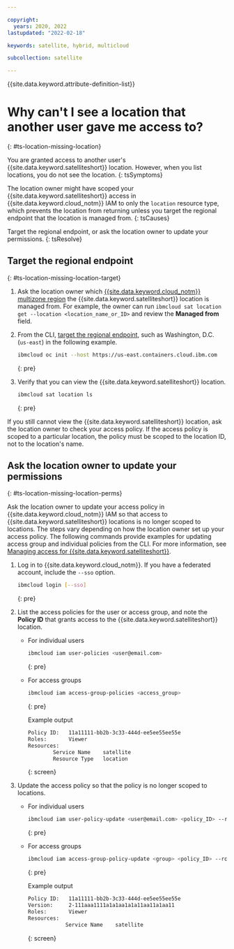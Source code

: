 ```yaml
---

copyright:
  years: 2020, 2022
lastupdated: "2022-02-18"

keywords: satellite, hybrid, multicloud

subcollection: satellite

---
```


{{site.data.keyword.attribute-definition-list}}

# Why can't I see a location that another user gave me access to?
{: #ts-location-missing-location}

You are granted access to another user's {{site.data.keyword.satelliteshort}} location. However, when you list locations, you do not see the location.
{: tsSymptoms}

The location owner might have scoped your {{site.data.keyword.satelliteshort}} access in {{site.data.keyword.cloud_notm}} IAM to only the `location` resource type, which prevents the location from returning unless you target the regional endpoint that the location is managed from.
{: tsCauses}

Target the regional endpoint, or ask the location owner to update your permissions.
{: tsResolve}

## Target the regional endpoint
{: #ts-location-missing-location-target}

1. Ask the location owner which [{{site.data.keyword.cloud_notm}} multizone region](/docs/satellite?topic=satellite-sat-regions) the {{site.data.keyword.satelliteshort}} location is managed from. For example, the owner can run `ibmcloud sat location get --location <location_name_or_ID>` and review the **Managed from** field.
2. From the CLI, [target the regional endpoint](/docs/openshift?topic=openshift-kubernetes-service-cli#cs_init), such as Washington, D.C. (`us-east`) in the following example.
    ```sh
    ibmcloud oc init --host https://us-east.containers.cloud.ibm.com
    ```
    {: pre}

3. Verify that you can view the {{site.data.keyword.satelliteshort}} location.
    ```sh
    ibmcloud sat location ls
    ```
    {: pre}

If you still cannot view the {{site.data.keyword.satelliteshort}} location, ask the location owner to check your access policy. If the access policy is scoped to a particular location, the policy must be scoped to the location ID, not to the location's name.

## Ask the location owner to update your permissions
{: #ts-location-missing-location-perms}

Ask the location owner to update your access policy in {{site.data.keyword.cloud_notm}} IAM so that access to {{site.data.keyword.satelliteshort}} locations is no longer scoped to locations. The steps vary depending on how the location owner set up your access policy. The following commands provide examples for updating access group and individual policies from the CLI. For more information, see [Managing access for {{site.data.keyword.satelliteshort}}](/docs/satellite?topic=satellite-iam).

1. Log in to {{site.data.keyword.cloud_notm}}. If you have a federated account, include the `--sso` option.
    ```sh
    ibmcloud login [--sso]
    ```
    {: pre}

2. List the access policies for the user or access group, and note the **Policy ID** that grants access to the {{site.data.keyword.satelliteshort}} location.
    * For individual users
        ```sh
        ibmcloud iam user-policies <user@email.com>
        ```
        {: pre}

    * For access groups

        ```sh
        ibmcloud iam access-group-policies <access_group>
        ```
        {: pre}

        Example output
        ```sh
        Policy ID:   11a11111-bb2b-3c33-444d-ee5ee55ee55e
        Roles:       Viewer   
        Resources:                         
                Service Name    satellite      
                Resource Type   location   
        ```
        {: screen}

3. Update the access policy so that the policy is no longer scoped to locations. 
    - For individual users
        ```sh
        ibmcloud iam user-policy-update <user@email.com> <policy_ID> --roles Viewer --service-name satellite
        ```
        {: pre}

    - For access groups
        ```sh
        ibmcloud iam access-group-policy-update <group> <policy_ID> --roles Viewer --service-name satellite
        ```
        {: pre}

        Example output
        ```sh
        Policy ID:   11a11111-bb2b-3c33-444d-ee5ee55ee55e
        Version:     2-111aaa1111a1a1aa1a1a11aa11a1aa11
        Roles:       Viewer 
        Resources:                         
                    Service Name    satellite      
        ```
        {: screen}
